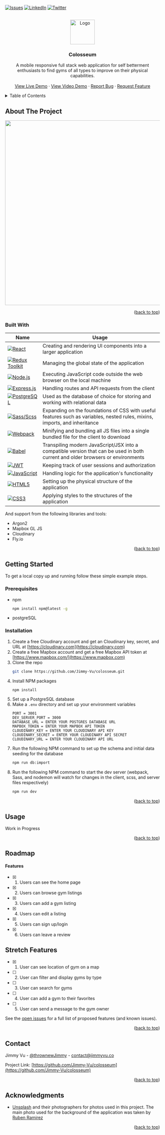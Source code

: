 <!-- Improved compatibility of back to top link: See: https://github.com/othneildrew/Best-README-Template/pull/73 -->
<a name="readme-top"></a>
<!--
*** Thanks for checking out the Best-README-Template. If you have a suggestion
*** that would make this better, please fork the repo and create a pull request
*** or simply open an issue with the tag "enhancement".
*** Don't forget to give the project a star!
*** Thanks again! Now go create something AMAZING! :D
-->



<!-- PROJECT SHIELDS -->
<!--
*** I'm using markdown "reference style" links for readability.
*** Reference links are enclosed in brackets [ ] instead of parentheses ( ).
*** See the bottom of this document for the declaration of the reference variables
*** for contributors-url, forks-url, etc. This is an optional, concise syntax you may use.
*** https://www.markdownguide.org/basic-syntax/#reference-style-links
-->
[![Issues][issues-shield]][issues-url]
[![LinkedIn][linkedin-shield]][linkedin-url]
[![Twitter][twitter-shield]][twitter-url]



<!-- PROJECT LOGO -->
<br />
<div align="center">
  <a href="https://github.com/Jimmy-Vu/colosseum">
    <img src="https://creazilla-store.fra1.digitaloceanspaces.com/emojis/52955/classical-building-emoji-clipart-md.png" alt="Logo" width="80" height="80">
  </a>

<h3 align="center">Colosseum</h3>

  <p align="center">
    A mobile responsive full stack web application for self betterment enthusiasts to find gyms of all types to improve on their physical capabilities.
    <br />
    <br />
    <a href="https://colosseum.fly.dev">View Live Demo</a>
    ·
    <a href="#usage">View Video Demo</a>
    ·
    <a href="https://github.com/Jimmy-Vu/colosseum/issues">Report Bug</a>
    ·
    <a href="https://github.com/Jimmy-Vu/colosseum/issues">Request Feature</a>
  </p>
</div>



<!-- TABLE OF CONTENTS -->
<details>
  <summary>Table of Contents</summary>
  <ol>
    <li>
      <a href="#about-the-project">About The Project</a>
      <ul>
        <li><a href="#built-with">Built With</a></li>
      </ul>
    </li>
    <li>
      <a href="#getting-started">Getting Started</a>
      <ul>
        <li><a href="#prerequisites">Prerequisites</a></li>
        <li><a href="#installation">Installation</a></li>
      </ul>
    </li>
    <li><a href="#usage">Usage</a></li>
    <li><a href="#roadmap">Roadmap</a></li>
    <li><a href="#contact">Contact</a></li>
    <li><a href="#acknowledgments">Acknowledgments</a></li>
  </ol>
</details>



<!-- ABOUT THE PROJECT -->
## About The Project
<p align="center">
  <img height="600" src="https://user-images.githubusercontent.com/88172055/199418985-691775c0-9479-4d32-a7c9-d3aa244e5a0e.png" />
 </p>

<p align="right">(<a href="#readme-top">back to top</a>)</p>



### Built With

| Name        | Usage                                                                                                                |                     
| ----------- | -------------------------------------------------------------------------------------------------------------------- |
| [![React][React.js]][React-url] | Creating and rendering UI components into a larger application|
| [![Redux Toolkit][Redux-toolkit]][Redux-toolkit-url] | Managing the global state of the application |
| [![Node.js][Node.js]][Node.js-url] | Executing JavaScript code outside the web browser on the local machine|
| [![Express.js][Express.js]][Express.js-url] | Handling routes and API requests from the client|
| [![PostgreSQL][PostgreSQL]][PostgreSQL-url] | Used as the database of choice for storing and working with relational data |
| [![Sass/Scss][Sass]][Sass-url] | Expanding on the foundations of CSS with useful features such as variables, nested rules, mixins, imports, and inheritance |
| [![Webpack][Webpack]][Webpack-url] | Minifying and bundling all JS files into a single bundled file for the client to download|
| [![Babel][Babel]][Babel-url] | Transpiling modern JavaScript/JSX into a compatible version that can be used in both current and older browsers or environments|
| [![JWT][JWT]][JWT-url] | Keeping track of user sessions and authorization|
| [![JavaScript][JavaScript]][JavaScript-url] | Handling logic for the application's functionality|
| [![HTML5][HTML5]][HTML5-url] | Setting up the physical structure of the application|
| [![CSS3][CSS3]][CSS3-url] | Applying styles to the structures of the application|



And support from the following libraries and tools:
* Argon2
* Mapbox GL JS
* Cloudinary
* Fly.io

<p align="right">(<a href="#readme-top">back to top</a>)</p>



<!-- GETTING STARTED -->
## Getting Started

To get a local copy up and running follow these simple example steps.

### Prerequisites

* npm
  ```sh
  npm install npm@latest -g
  ```
* postgreSQL

### Installation

1. Create a free Cloudinary account and get an Cloudinary key, secret, and URL at [https://cloudinary.com](https://cloudinary.com)
2. Create a free Mapbox account and get a free Mapbox API token at [https://www.mapbox.com/](https://www.mapbox.com)
3. Clone the repo
   ```sh
   git clone https://github.com/Jimmy-Vu/colosseum.git
   ```
3. Install NPM packages
   ```sh
   npm install
   ```
4. Set up a PostgreSQL database
5. Make a `.env` directory and set up your environment variables
   ```env
   PORT = 3001
   DEV_SERVER_PORT = 3000
   DATABASE_URL = ENTER YOUR POSTGRES DATABASE URL
   MAPBOX_TOKEN = ENTER YOUR MAPBOX API TOKEN
   CLOUDINARY_KEY = ENTER YOUR CLOUDINARY API KEY
   CLOUDINARY_SECRET = ENTER YOUR CLOUDINARY API SECRET
   CLOUDINARY_URL = ENTER YOUR CLOUDINARY API URL
   ```
6. Run the following NPM command to set up the schema and initial data seeding for the database
   ```sh
   npm run db:import
   ```
7. Run the following NPM command to start the dev server (webpack, Sass, and nodemon will watch for changes in the client, scss, and server files respectively)
   ```sh
   npm run dev
   ```

<p align="right">(<a href="#readme-top">back to top</a>)</p>



<!-- USAGE EXAMPLES -->
## Usage

Work in Progress

<p align="right">(<a href="#readme-top">back to top</a>)</p>



<!-- ROADMAP -->
## Roadmap

#### Features
- [x] 1. Users can see the home page
- [x] 2. Users can browse gym listings
- [x] 3. Users can add a gym listing
- [x] 4. Users can edit a listing
- [x] 5. Users can sign up/login
- [x] 6. Users can leave a review

## Stretch Features
- [x] 1. User can see location of gym on a map
- [ ] 2. User can filter and display gyms by type
- [ ] 3. User can search for gyms
- [ ] 4. User can add a gym to their favorites
- [ ] 5. User can send a message to the gym owner

See the [open issues](https://github.com/Jimmy-Vu/colosseum/issues) for a full list of proposed features (and known issues).

<p align="right">(<a href="#readme-top">back to top</a>)</p>

<!-- CONTACT -->
## Contact

Jimmy Vu - [@thrownewJimmy](https://twitter.com/thrownewJimmy) - contact@jimmyvu.co

Project Link: [https://github.com/Jimmy-Vu/colosseum](https://github.com/Jimmy-Vu/colosseum)

<p align="right">(<a href="#readme-top">back to top</a>)</p>

<!-- ACKNOWLEDGMENTS -->
## Acknowledgments

* [Unsplash](https://unsplash.com/) and their photographers for photos used in this project. The main photo used for the background of the application was taken by [Ruben Ramirez](https://unsplash.com/photos/nAb-SFzL1GM) 

<p align="right">(<a href="#readme-top">back to top</a>)</p>



<!-- MARKDOWN LINKS & IMAGES -->
<!-- https://www.markdownguide.org/basic-syntax/#reference-style-links -->

[issues-shield]: https://img.shields.io/github/issues/Jimmy-Vu/colosseum.svg?style=for-the-badge
[issues-url]: https://github.com/Jimmy-Vu/colosseum/issues
[linkedin-shield]: https://img.shields.io/badge/-LinkedIn-black.svg?style=for-the-badge&logo=linkedin&colorB=2e67c2
[linkedin-url]: https://linkedin.com/in/JimmyVu2
[twitter-shield]: https://img.shields.io/badge/Twitter-1DA1F2?style=for-the-badge&logo=twitter&logoColor=white
[twitter-url]: https://twitter.com/thrownewJimmy
[product-screenshot]: https://user-images.githubusercontent.com/88172055/199418985-691775c0-9479-4d32-a7c9-d3aa244e5a0e.png
[React.js]: https://img.shields.io/badge/React-20232A?style=for-the-badge&logo=react&logoColor=61DAFB
[React-url]: https://reactjs.org/
[Redux-toolkit]: https://img.shields.io/badge/redux_toolkit-%23593d88.svg?style=for-the-badge&logo=redux&logoColor=white
[Redux-toolkit-url]: https://redux-toolkit.js.org/
[Node.js]: https://img.shields.io/badge/Node-20232A?style=for-the-badge&logo=node.js&logoColor=77af63
[Node.js-url]: https://nodejs.org
[Express.js]: https://img.shields.io/badge/Express-20232A?style=for-the-badge&logo=express&logoColor=f7e01d
[Express.js-url]: https://expressjs.com/
[PostgreSQL]: https://img.shields.io/badge/postgresql-%23316192.svg?style=for-the-badge&logo=postgresql&logoColor=white
[PostgreSQL-url]: https://www.postgresql.org/
[Sass]: https://img.shields.io/badge/SASS/SCSS-hotpink.svg?style=for-the-badge&logo=SASS&logoColor=white
[Sass-url]: https://sass-lang.com/
[Webpack]: https://img.shields.io/badge/webpack-%238DD6F9.svg?style=for-the-badge&logo=webpack&logoColor=black
[Webpack-url]: [https://sass-lang.com/](https://webpack.js.org/)
[Babel]: https://img.shields.io/badge/Babel-F9DC3e?style=for-the-badge&logo=babel&logoColor=black
[Babel-url]: https://babeljs.io/
[JWT]: https://img.shields.io/badge/JWT-black?style=for-the-badge&logo=JSON%20web%20tokens
[JWT-url]: https://jwt.io/
[HTML5]: https://img.shields.io/badge/HTML5-E34F26?style=for-the-badge&logo=html5&logoColor=white
[HTML5-url]: https://www.w3.org/
[CSS3]: https://img.shields.io/badge/CSS3-1572B6?style=for-the-badge&logo=css3&logoColor=white
[CSS3-url]: https://www.w3.org/
[JavaScript]: https://img.shields.io/badge/JavaScript-F7DF1E?style=for-the-badge&logo=javascript&logoColor=black
[JavaScript-url]: https://www.ecma-international.org/publications-and-standards/standards/ecma-262/
